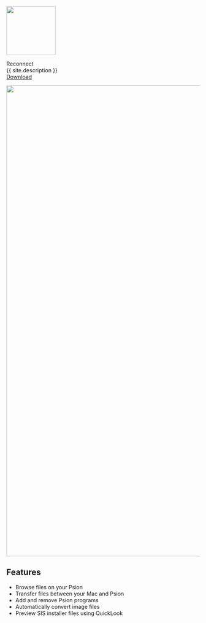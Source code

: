 ---
---

<p class="header">
    <img src="/images/icon_128x128.png"
         srcset="/images/icon_128x128.png, /images/icon_128x128@2x.png 2x"
         width="128"
         height="128" />
    <div class="appname">Reconnect</div>
    <div class="tagline">{{ site.description }}</div>
    <div class="actions">
        <a class="button no-rewrite" href="{{ site.env.DOWNLOAD_URL }}">Download</a>
    </div>
</p>

<picture class="hero">
    <source srcset="/images/screenshot-default-dark@2x.png" media="(prefers-color-scheme: dark)">
    <img class="hero" src="/images/screenshot-default@2x.png" width="1230" />
</picture>

## Features

- Browse files on your Psion
- Transfer files between your Mac and Psion
- Add and remove Psion programs
- Automatically convert image files
- Preview SIS installer files using QuickLook

